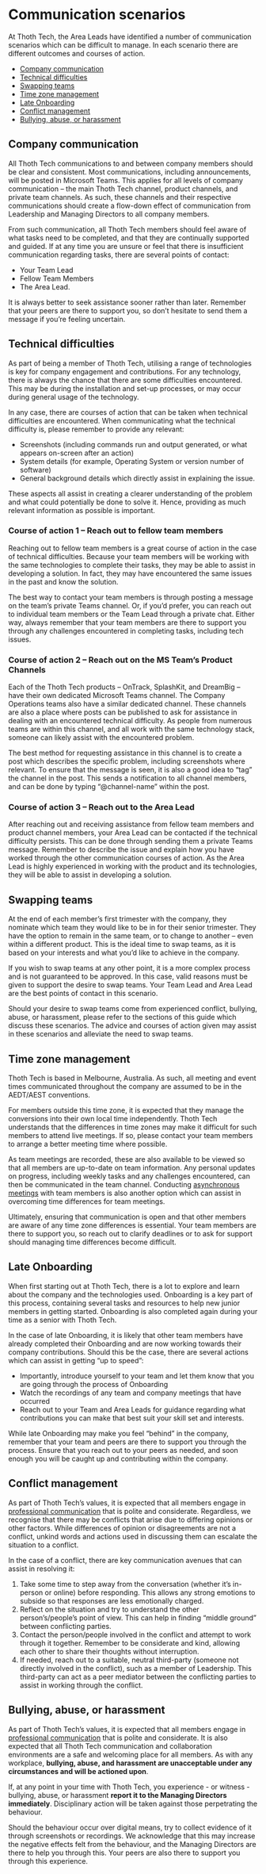 # Communication scenarios <!-- omit in toc -->

At Thoth Tech, the Area Leads have identified a number of communication scenarios which can be
difficult to manage. In each scenario there are different outcomes and courses of action.

- [Company communication](#company-communication)
- [Technical difficulties](#technical-difficulties)
- [Swapping teams](#swapping-teams)
- [Time zone management](#time-zone-management)
- [Late Onboarding](#late-onboarding)
- [Conflict management](#conflict-management)
- [Bullying, abuse, or harassment](#bullying-abuse-or-harassment)

## Company communication

All Thoth Tech communications to and between company members should be clear and consistent. Most
communications, including announcements, will be posted in Microsoft Teams. This applies for all
levels of company communication – the main Thoth Tech channel, product channels, and private team
channels. As such, these channels and their respective communications should create a flow-down
effect of communication from Leadership and Managing Directors to all company members.

From such communication, all Thoth Tech members should feel aware of what tasks need to be
completed, and that they are continually supported and guided. If at any time you are unsure or feel
that there is insufficient communication regarding tasks, there are several points of contact:

- Your Team Lead
- Fellow Team Members
- The Area Lead.

It is always better to seek assistance sooner rather than later. Remember that your peers are there
to support you, so don’t hesitate to send them a message if you’re feeling uncertain.

## Technical difficulties

As part of being a member of Thoth Tech, utilising a range of technologies is key for company
engagement and contributions. For any technology, there is always the chance that there are some
difficulties encountered. This may be during the installation and set-up processes, or may occur
during general usage of the technology.

In any case, there are courses of action that can be taken when technical difficulties are
encountered. When communicating what the technical difficulty is, please remember to provide any
relevant:

- Screenshots (including commands run and output generated, or what appears on-screen after an
  action)
- System details (for example, Operating System or version number of software)
- General background details which directly assist in explaining the issue.

These aspects all assist in creating a clearer understanding of the problem and what could
potentially be done to solve it. Hence, providing as much relevant information as possible is
important.

### Course of action 1 – Reach out to fellow team members

Reaching out to fellow team members is a great course of action in the case of technical
difficulties. Because your team members will be working with the same technologies to complete their
tasks, they may be able to assist in developing a solution. In fact, they may have encountered the
same issues in the past and know the solution.

The best way to contact your team members is through posting a message on the team’s private Teams
channel. Or, if you’d prefer, you can reach out to individual team members or the Team Lead through
a private chat. Either way, always remember that your team members are there to support you through
any challenges encountered in completing tasks, including tech issues.

### Course of action 2 – Reach out on the MS Team’s Product Channels

Each of the Thoth Tech products – OnTrack, SplashKit, and DreamBig – have their own dedicated
Microsoft Teams channel. The Company Operations teams also have a similar dedicated channel. These
channels are also a place where posts can be published to ask for assistance in dealing with an
encountered technical difficulty. As people from numerous teams are within this channel, and all
work with the same technology stack, someone can likely assist with the encountered problem.

The best method for requesting assistance in this channel is to create a post which describes the
specific problem, including screenshots where relevant. To ensure that the message is seen, it is
also a good idea to “tag” the channel in the post. This sends a notification to all channel members,
and can be done by typing “@channel-name” within the post.

### Course of action 3 – Reach out to the Area Lead

After reaching out and receiving assistance from fellow team members and product channel members,
your Area Lead can be contacted if the technical difficulty persists. This can be done through
sending them a private Teams message. Remember to describe the issue and explain how you have worked
through the other communication courses of action. As the Area Lead is highly experienced in working
with the product and its technologies, they will be able to assist in developing a solution.

## Swapping teams

At the end of each member’s first trimester with the company, they nominate which team they would
like to be in for their senior trimester. They have the option to remain in the same team, or to
change to another – even within a different product. This is the ideal time to swap teams, as it is
based on your interests and what you’d like to achieve in the company.

If you wish to swap teams at any other point, it is a more complex process and is not guaranteed to
be approved. In this case, valid reasons must be given to support the desire to swap teams. Your
Team Lead and Area Lead are the best points of contact in this scenario.

Should your desire to swap teams come from experienced conflict, bullying, abuse, or harassment,
please refer to the sections of this guide which discuss these scenarios. The advice and courses of
action given may assist in these scenarios and alleviate the need to swap teams.

## Time zone management

Thoth Tech is based in Melbourne, Australia. As such, all meeting and event times communicated
throughout the company are assumed to be in the AEDT/AEST conventions.

For members outside this time zone, it is expected that they manage the conversions into their own
local time independently. Thoth Tech understands that the differences in time zones may make it
difficult for such members to attend live meetings. If so, please contact your team members to
arrange a better meeting time where possible.

As team meetings are recorded, these are also available to be viewed so that all members are
up-to-date on team information. Any personal updates on progress, including weekly tasks and any
challenges encountered, can then be communicated in the team channel. Conducting
[asynchronous meetings](https://support.microsoft.com/en-us/office/reduce-or-replace-meetings-with-asynchronous-methods-1673e0d9-7ab0-40a3-bbdb-9d821146135d)
with team members is also another option which can assist in overcoming time differences for team
meetings.

Ultimately, ensuring that communication is open and that other members are aware of any time zone
differences is essential. Your team members are there to support you, so reach out to clarify
deadlines or to ask for support should managing time differences become difficult.

## Late Onboarding

When first starting out at Thoth Tech, there is a lot to explore and learn about the company and the
technologies used. Onboarding is a key part of this process, containing several tasks and resources
to help new junior members in getting started. Onboarding is also completed again during your time
as a senior with Thoth Tech.

In the case of late Onboarding, it is likely that other team members have already completed their
Onboarding and are now working towards their company contributions. Should this be the case, there
are several actions which can assist in getting “up to speed”:

- Importantly, introduce yourself to your team and let them know that you are going through the
  process of Onboarding
- Watch the recordings of any team and company meetings that have occurred
- Reach out to your Team and Area Leads for guidance regarding what contributions you can make that
  best suit your skill set and interests.

While late Onboarding may make you feel “behind” in the company, remember that your team and peers
are there to support you through the process. Ensure that you reach out to your peers as needed, and
soon enough you will be caught up and contributing within the company.

## Conflict management

As part of Thoth Tech’s values, it is expected that all members engage in
[professional communication](https://github.com/thoth-tech/handbook/blob/main/docs/communication/professional-communication.md)
that is polite and considerate. Regardless, we recognise that there may be conflicts that arise due
to differing opinions or other factors. While differences of opinion or disagreements are not a
conflict, unkind words and actions used in discussing them can escalate the situation to a conflict.

In the case of a conflict, there are key communication avenues that can assist in resolving it:

1. Take some time to step away from the conversation (whether it’s in-person or online) before
   responding. This allows any strong emotions to subside so that responses are less emotionally
   charged.
2. Reflect on the situation and try to understand the other person’s/people’s point of view. This
   can help in finding “middle ground” between conflicting parties.
3. Contact the person/people involved in the conflict and attempt to work through it together.
   Remember to be considerate and kind, allowing each other to share their thoughts without
   interruption.
4. If needed, reach out to a suitable, neutral third-party (someone not directly involved in the
   conflict), such as a member of Leadership. This third-party can act as a peer mediator between
   the conflicting parties to assist in working through the conflict.

## Bullying, abuse, or harassment

As part of Thoth Tech’s values, it is expected that all members engage in
[professional communication](https://github.com/thoth-tech/handbook/blob/main/docs/communication/professional-communication.md)
that is polite and considerate. It is also expected that all Thoth Tech communication and
collaboration environments are a safe and welcoming place for all members. As with any workplace,
**bullying, abuse, and harassment are unacceptable under any circumstances and will be actioned
upon**.

If, at any point in your time with Thoth Tech, you experience - or witness - bullying, abuse, or
harassment **report it to the Managing Directors immediately**. Disciplinary action will be taken
against those perpetrating the behaviour.

Should the behaviour occur over digital means, try to collect evidence of it through screenshots or
recordings. We acknowledge that this may increase the negative effects felt from the behaviour, and
the Managing Directors are there to help you through this. Your peers are also there to support you
through this experience.
